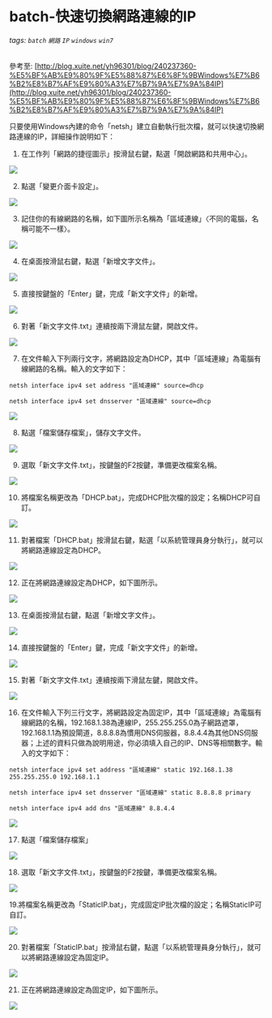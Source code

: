 # batch-快速切換網路連線的IP
###### tags: `batch` `網路` `IP` `windows` `win7`
 參考至:
[http://blog.xuite.net/yh96301/blog/240237360-%E5%BF%AB%E9%80%9F%E5%88%87%E6%8F%9BWindows%E7%B6%B2%E8%B7%AF%E9%80%A3%E7%B7%9A%E7%9A%84IP](http://blog.xuite.net/yh96301/blog/240237360-%E5%BF%AB%E9%80%9F%E5%88%87%E6%8F%9BWindows%E7%B6%B2%E8%B7%AF%E9%80%A3%E7%B7%9A%E7%9A%84IP)

只要使用Windows內建的命令「netsh」建立自動執行批次檔，就可以快速切換網路連線的IP，詳細操作說明如下：

1. 在工作列「網路的捷徑圖示」按滑鼠右鍵，點選「開啟網路和共用中心」。

![](https://lh4.googleusercontent.com/1lGyKIYUuzrcRUqsvRG80bjQym_vPmpbYehTM7EM3LOHkVamnxZLjOXcQyrcTQ-yeXfENuOL2RLLloMiiZM_1DNRQpjK2rUbVTYpGC9SHjfFk1kEwQIlwHaNn9Pwf5vCsL2lJNnf)

2. 點選「變更介面卡設定」。

![](https://lh3.googleusercontent.com/TcmU8-GJDn22DK_Rra4JJpSd5vw0pBxSnmdvLnfoyCrRi4cUuRgOqUpM9goisOBdGUtzQ_rjpyh0devZ_-7J-slPFKX1MbfX3KuvGQvXbwb6UMFowkoohHC7CGioGOJMgxFA0IDi)

3. 記住你的有線網路的名稱，如下圖所示名稱為「區域連線」〈不同的電腦，名稱可能不一樣〉。

![](https://lh4.googleusercontent.com/sQ3crxDrpsvgVafw0RxYWlA159FhihAnZPpLE8DnGgJgWXoGUeskaO7VISD8f_-m8aSLzKJyuEam9yVWmunSiq_P9ORZCM2s-xtqp7Q3cTXoscrkbdCwQgRNKset9vnnnB8LzOnK)

4. 在桌面按滑鼠右鍵，點選「新增文字文件」。

![](https://lh6.googleusercontent.com/3dTQeZTQZ3gaOB0ZZ7sk88jinO4-mz6XU9AcSq3imAVBhj8ycX9gVmevju6DbeeTiI5Zi44GQB4POhXVkCPsP7poHOW3sS9H4B__J0zvkLsBOb0g8gOYnF5eJN5l2E_UXg2DbJ3y)

5. 直接按鍵盤的「Enter」鍵，完成「新文字文件」的新增。

![](https://lh6.googleusercontent.com/T9mFVLiDlbe9eULB0tuT0rVc3HvHajhXIVem3kFZGgBPaRFWEaNK8zGap8fzzeYhtnpAT2Hkqiolw10-MDgOu8uSogzN_Q58ukaJ8AkWwZ9YSFFgTdS7FBg62-yPera8PM1ypHyP)

6. 對著「新文字文件.txt」連續按兩下滑鼠左鍵，開啟文件。

![](https://lh5.googleusercontent.com/pMMgS2T3W1yv8SRECpbmpHJSm4Iv9yhCmR8SfhLDOWWoemRyPHoADWdcy0g_zx4eWg0R07pWkSh_NHG2VhoQhH9-phWraxb_lqLFppBSOYjZu0uxNdbhaeq2R7ApqX_TMjm0qu3l)

7. 在文件輸入下列兩行文字，將網路設定為DHCP，其中「區域連線」為電腦有線網路的名稱。輸入的文字如下：

```
netsh interface ipv4 set address "區域連線" source=dhcp

netsh interface ipv4 set dnsserver "區域連線" source=dhcp
```

![](https://lh6.googleusercontent.com/Y5OrXSx08fOugSSyEjYGkuVN-wM0wv8t2MYPYb4FOsYZxvU_l1LO75Zg3UXpL3vxuc06xIsUhZ0qkz1pAJ-T-Mf_RSuDivxRi8SkmM72e4kDLvXRxZWAYRndx1AH3QAjoCDAPcv6)

8. 點選「檔案儲存檔案」，儲存文字文件。

![](https://lh3.googleusercontent.com/c4grZUh-ueJrzH6IjvRYXlCrXJt93TPRBiaABe2svul_lyfIZoX4kN9l0hqVIPFVMiDlOayBVs8oKSeR_7XHQTK7QWb1ZA30PuJjD5doIKqNA8S1TPGVt-8tvoLNqcc_J-3uQ5_F)

9. 選取「新文字文件.txt」，按鍵盤的F2按鍵，準備更改檔案名稱。

![](https://lh5.googleusercontent.com/VJlgcY7a1zHiGeB946dtvxyxlIe9WVREE7kyB4Absqc0rWQasNXUIP1ShvxymphDYtXNwTAu7FTZRYDT5JeXgvFVzFa3bmhm85z_fzNW7DnQ9LTuxtaXfHeUKWS8ylmTgYecpWKn)

10. 將檔案名稱更改為「DHCP.bat」，完成DHCP批次檔的設定；名稱DHCP可自訂。

![](https://lh6.googleusercontent.com/U9vqQgIpVb5QtA4-8U-6u9WC7O4UP-8uAwpJ9gecGQXvtFD1ZCwB6ZKp5ZFq0mIAn3Xa9y65LJhY9tYOERxwnz7dg9ixTPnivDJRefevubjIhnPvDqGITZ_OVjSxUrXkA_Of52r9)

11. 對著檔案「DHCP.bat」按滑鼠右鍵，點選「以系統管理員身分執行」，就可以將網路連線設定為DHCP。

![](https://lh5.googleusercontent.com/jIR-93ZBPo76tbp_Pu1kP-EspXBE-dELPLOnWIbtfCEy3VCczZbFGsawO6upeTn3_HAR4u7ExjDe8VsBhlSIUa7YF9aIyCdobRh68EfYgnUIPmOQDaBTzb0EUlV0OwVSFZ3yMAJ_)

12. 正在將網路連線設定為DHCP，如下圖所示。

![](https://lh5.googleusercontent.com/joZScRqTh2xmmk57UT1kOLj1SHO-o5jjXtaLsjvMJeAEpYJM_6vFDq7dKAfqZt6fw3tHoUHAQSf_HVnhc8K0expKCsPTZp3o4TmCacnHELJBWu0o3d67Yzr7_bdhZacH21huXl__)

13. 在桌面按滑鼠右鍵，點選「新增文字文件」。

![](https://lh5.googleusercontent.com/OUfcRZ5JxxE2EO9kJPaaFqws-OgRrbpPOSA6hMmVScm9HSEPrEOflxtQ-SHbX9pYuJFHcY-86WC6K7HjwMEANsE1ussmvC-oPf5si8C-HCLG6tX49Dwp_h7rm5ObnMZ7OJOkBLsh)

14. 直接按鍵盤的「Enter」鍵，完成「新文字文件」的新增。

![](https://lh3.googleusercontent.com/TRtQ9HiU8kCkSYPiHrgPu5oa7bMtpj6Yk3Iu_C0BGcd1UsqKRtoaqBux4FhD_Q7u8bi_eUsAozKsmjXI-sjapWdreryUkw2bDTho_1y1iePAPXvTkx5qo7dc8BJMYQxbiibfxjvT)

15. 對著「新文字文件.txt」連續按兩下滑鼠左鍵，開啟文件。

![](https://lh3.googleusercontent.com/JIMMpn4914up9GRjA2ej4dQ8r1aDXL8aJaPAYASnA_CrLqTeOyejNF38XAGpx3yEJoxh7Pb3mtQkmUmKNXJOOXvs0VttAmwNUj4MG4LZTAGDVZGOxB4NOsRumwEueGwzY3zRXrzW)

16. 在文件輸入下列三行文字，將網路設定為固定IP，其中「區域連線」為電腦有線網路的名稱，192.168.1.38為連線IP，255.255.255.0為子網路遮罩，192.168.1.1為預設閘道，8.8.8.8為慣用DNS伺服器，8.8.4.4為其他DNS伺服器；上述的資料只做為說明用途，你必須填入自己的IP、DNS等相關數字。輸入的文字如下：

```
netsh interface ipv4 set address "區域連線" static 192.168.1.38 255.255.255.0 192.168.1.1

netsh interface ipv4 set dnsserver "區域連線" static 8.8.8.8 primary

netsh interface ipv4 add dns "區域連線" 8.8.4.4
```

![](https://lh6.googleusercontent.com/-KhW7RdZioym9gnXFl2Nz9mpqyqjRbayecWunu_2X0cfdggdU_iOD0vhALwr-LUT8dnyUGtz8QLP03_rSLMUgo6IdAMNLx-NhszBq87XyXwd1YuYfQpvg22EeieJTy-a6xTcDwHG)

17. 點選「檔案儲存檔案」

![](https://lh5.googleusercontent.com/dIQ_akesXjQkNwZ66xISCmJVdXP9Qi9Kc_uw1sccGcrrDjYwM5T4LpJoSiQCc1mb47Vk7kI7S5oY_X6Wv-vqDjhnyOWRGwBOFReheYGv_fMLlNr6GrPIsSVY-oh25XyCmjRJ5cME)

18. 選取「新文字文件.txt」，按鍵盤的F2按鍵，準備更改檔案名稱。

![](https://lh5.googleusercontent.com/6Fwh8LWJDb-TLRGOWxmsDhUf_-UZWn-igBFaK_OsWptwHO91do1JxPNr35gfTM0yzmOAPWgA7nM3MFyN9Ux7WVIt7LSPeF-NHbnAOJrPsYVRme1kpicFihR4vTE3-QAL1m6Nenu-)

19.將檔案名稱更改為「StaticIP.bat」，完成固定IP批次檔的設定；名稱StaticIP可自訂。

![](https://lh5.googleusercontent.com/6EVLccndToPHNONHYHRfhiMgRBWkmaLslMmfAOJDqnIlxUtoh5MSnmu4n-dVnOXvqttDxTJeFLE2yaPK8QnGwqmVVENORMB9CL_7sKk3NG4A36D6pOYlPgqZkVufqRMVf7O0RiC8)

20. 對著檔案「StaticIP.bat」按滑鼠右鍵，點選「以系統管理員身分執行」，就可以將網路連線設定為固定IP。

![](https://lh4.googleusercontent.com/xSZUDmSNqVpPmLnU-PzER1Q2eRqrLrbYzXa26OUoxVF6LagsP3WVJNwwyWbdNLzYFrtwDL3D6UDWfqrg75caQemZz1zM4DhIOy3xtzRFfoyh5TLevGlAtfO_X0KSsLPPJYoK34jt)

21. 正在將網路連線設定為固定IP，如下圖所示。

![](https://lh5.googleusercontent.com/7PJODdl-foWCRcoL9DmKgnPrrbDXWErICnnUnbsvIrGNrvX0BlWq2fIYJcXiB7YTyW07b_wQC26NQtbtFmVyW9X8wbPvlAeNGZGX0y5Rx42YMCyWhcgLdeEAfekyUYztsVB0nB2Q)